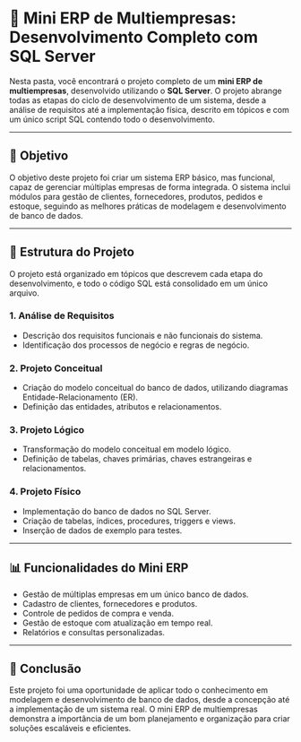 # 🏢 Mini ERP de Multiempresas: Desenvolvimento Completo com SQL Server  

Nesta pasta, você encontrará o projeto completo de um **mini ERP de multiempresas**, desenvolvido utilizando o **SQL Server**. O projeto abrange todas as etapas do ciclo de desenvolvimento de um sistema, desde a análise de requisitos até a implementação física, descrito em tópicos e com um único script SQL contendo todo o desenvolvimento.  

---

## 🎯 Objetivo  
O objetivo deste projeto foi criar um sistema ERP básico, mas funcional, capaz de gerenciar múltiplas empresas de forma integrada. O sistema inclui módulos para gestão de clientes, fornecedores, produtos, pedidos e estoque, seguindo as melhores práticas de modelagem e desenvolvimento de banco de dados.  

---

## 📂 Estrutura do Projeto  

O projeto está organizado em tópicos que descrevem cada etapa do desenvolvimento, e todo o código SQL está consolidado em um único arquivo.  

### 1. **Análise de Requisitos**  
- Descrição dos requisitos funcionais e não funcionais do sistema.  
- Identificação dos processos de negócio e regras de negócio.  

### 2. **Projeto Conceitual**  
- Criação do modelo conceitual do banco de dados, utilizando diagramas Entidade-Relacionamento (ER).  
- Definição das entidades, atributos e relacionamentos.  

### 3. **Projeto Lógico**  
- Transformação do modelo conceitual em modelo lógico.  
- Definição de tabelas, chaves primárias, chaves estrangeiras e relacionamentos.  

### 4. **Projeto Físico**  
- Implementação do banco de dados no SQL Server.  
- Criação de tabelas, índices, procedures, triggers e views.  
- Inserção de dados de exemplo para testes.  

---

## 📊 Funcionalidades do Mini ERP  
- Gestão de múltiplas empresas em um único banco de dados.  
- Cadastro de clientes, fornecedores e produtos.  
- Controle de pedidos de compra e venda.  
- Gestão de estoque com atualização em tempo real.  
- Relatórios e consultas personalizadas.  

---

## 🌟 Conclusão  
Este projeto foi uma oportunidade de aplicar todo o conhecimento em modelagem e desenvolvimento de banco de dados, desde a concepção até a implementação de um sistema real. O mini ERP de multiempresas demonstra a importância de um bom planejamento e organização para criar soluções escaláveis e eficientes.  
